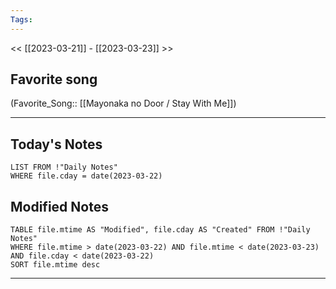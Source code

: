 ```yaml
---
Tags:
---
```

<< [[2023-03-21]] - [[2023-03-23]] >>
## Favorite song
(Favorite_Song:: [[Mayonaka no Door / Stay With Me]])

___
## Today's Notes
```dataview
LIST FROM !"Daily Notes"
WHERE file.cday = date(2023-03-22)
```
## Modified Notes
```dataview
TABLE file.mtime AS "Modified", file.cday AS "Created" FROM !"Daily Notes" 
WHERE file.mtime > date(2023-03-22) AND file.mtime < date(2023-03-23) AND file.cday < date(2023-03-22)
SORT file.mtime desc
```
___
